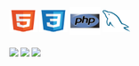 <div style="display: inline_block"><br>
  <img align="center" alt="Alisson-HTML" height="40" width="50" src="https://raw.githubusercontent.com/devicons/devicon/master/icons/html5/html5-original.svg">
  <img align="center" alt="Alisson-CSS" height="40" width="50" src="https://raw.githubusercontent.com/devicons/devicon/master/icons/css3/css3-original.svg">
  <img align="center" alt="Alisson-PHP" height="50" width="55" src="https://raw.githubusercontent.com/devicons/devicon/master/icons/php/php-original.svg">
  <img align="center" alt="Alisson-MYSQL" height="40" width="50" src="https://raw.githubusercontent.com/devicons/devicon/master/icons/mysql/mysql-original.svg">
</div>
  
  ###
  ###
  
<div> 
  
  <a href="https://www.instagram.com/alisson.vieira.14/" target="_blank"><img src="https://img.shields.io/badge/-Instagram-%23E4405F?style=for-the-badge&logo=instagram&logoColor=white" target="_blank"></a>
  <a href = "mailto:alissonribeirow1@gmail.com"><img src="https://img.shields.io/badge/-Gmail-%23333?style=for-the-badge&logo=gmail&logoColor=white" target="_blank"></a>
  <a href="https://www.linkedin.com/in/alisson-ribeiro-69680653/" target="_blank"><img src="https://img.shields.io/badge/-LinkedIn-%230077B5?style=for-the-badge&logo=linkedin&logoColor=white" target="_blank"></a>
</div>
